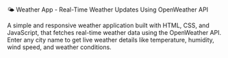 🌤️ Weather App - Real-Time Weather Updates Using OpenWeather API  

A simple and responsive weather application built with HTML, CSS, and JavaScript, that fetches real-time weather data using the OpenWeather API. Enter any city name to get live weather details like temperature, humidity, wind speed, and weather conditions.
